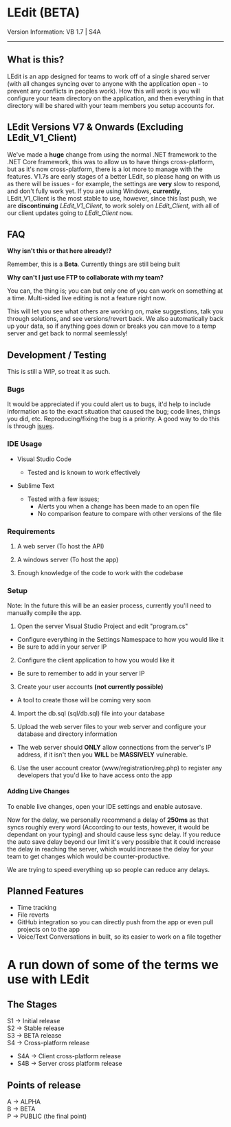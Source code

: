 # LEdit (BETA)

Version Information: VB 1.7 | S4A</h3>

---

## What is this?

LEdit is an app designed for teams to work off of a single shared server (with all changes syncing over to anyone with the application open - to prevent any conflicts in peoples work). How this will work is you will configure your team directory on the application, and then everything in that directory will be shared with your team members you setup accounts for.

## LEdit Versions V7 & Onwards (Excluding LEdit_V1_Client)

We've made a **huge** change from using the normal .NET framework to the .NET Core framework, this was to allow us to have things cross-platform, but as it's now cross-platform, there is a lot more to manage with the features. V1.7s are early stages of a better LEdit, so please hang on with us as there will be issues - for example, the settings are **very** slow to respond, and don't fully work yet.
If you are using Windows, **currently**, LEdit_V1_Client is the most stable to use, however, since this last push, we are **discontinuing** *LEdit_V1_Client*, to work solely on *LEdit_Client*, with all of our client updates going to *LEdit_Client* now.

## FAQ

**Why isn't this or that here already!?**

Remember, this is a **Beta**. Currently things are still being built

**Why can't I just use FTP to collaborate with my team?**

You can, the thing is; you can but only one of you can work on something at a time. Multi-sided live editing is not a feature right now. 

This will let you see what others are working on, make suggestions, talk you through solutions, and see versions/revert back. We also automatically back up your data, so if anything goes down or breaks you can move to a temp server and get back to normal seemlessly!

## Development / Testing

This is still a WIP, so treat it as such.

### Bugs

It would be appreciated if you could alert us to bugs, it'd help to include information as to the exact situation that caused the bug; code lines, things you did, etc. Reproducing/fixing the bug is a priority. A good way to do this is through [isues](https://github.com/Shift-Development/LEdit/issues/new).

### IDE Usage

* Visual Studio Code
   * Tested and is known to work effectively
   
* Sublime Text
  * Tested with a few issues;
     * Alerts you when a change has been made to an open file
     * No comparison feature to compare with other versions of the file
 
### Requirements

1. A web server (To host the API)

2. A windows server (To host the app)

3. Enough knowledge of the code to work with the codebase

### Setup

Note: In the future this will be an easier process, currently you'll need to manually compile the app.

1. Open the server Visual Studio Project and edit "program.cs"
  * Configure everything in the Settings Namespace to how you would like it
  * Be sure to add in your server IP

2. Configure the client application to how you would like it
  * Be sure to remember to add in your server IP 

3. Create your user accounts **(not currently possible)**
  * A tool to create those will be coming very soon

4. Import the db.sql (sql/db.sql) file into your database

5. Upload the web server files to your web server and configure your database and directory information
  * The web server should **ONLY** allow connections from the server's IP address, if it isn't then you **WILL** be **MASSIVELY** vulnerable.
  
6. Use the user account creator (www/registration/reg.php) to register any developers that you'd like to have access onto the app

#### Adding Live Changes

To enable live changes, open your IDE settings and enable autosave.

Now for the delay, we personally recommend a delay of <b>250ms</b> as that syncs roughly every word (According to our tests, however, it would be dependant on your typing) and should cause less sync delay. If you reduce the auto save delay beyond our limit it's very possible that it could increase the delay in reaching the server, which would increase the delay for your team to get changes which would be counter-productive.

We are trying to speed everything up so people can reduce any delays.

## Planned Features
 - Time tracking
 - File reverts
 - GitHub integration so you can directly push from the app or even pull projects on to the app
 - Voice/Text Conversations in built, so its easier to work on a file together
 
# A run down of some of the terms we use with LEdit
 ## The Stages
  S1 -> Initial release<br>
  S2 -> Stable release<br>
  S3 -> BETA release<br>
  S4 -> Cross-platform release<br> 
  - S4A -> Client cross-platform release
  - S4B -> Server cross platform release<br>
    
 ## Points of release
  A -> ALPHA<br>
  B -> BETA<br>
  P -> PUBLIC (the final point)
